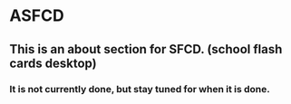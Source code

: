 # ASFCD
## This is an about section for SFCD. (school flash cards desktop)
### It is not currently done, but stay tuned for when it is done.
